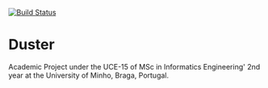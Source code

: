 [![Build Status](https://travis-ci.org/afvieira/duster.svg?branch=development)](https://travis-ci.org/afvieira/duster)

Duster
========

  Academic Project under the UCE-15 of MSc in Informatics Engineering' 2nd year at the University of Minho, Braga, Portugal.
